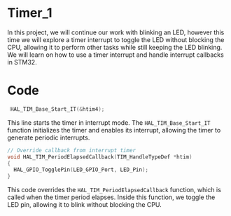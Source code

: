 # Timer_1

In this project, we will continue our work with blinking an LED, however this time we will explore a timer interrupt to toggle the LED without blocking the CPU, allowing it to perform other tasks while still keeping the LED blinking. We will learn on how to use a timer interrupt and handle interrupt callbacks in STM32.

# Code

```c
 HAL_TIM_Base_Start_IT(&htim4);
 ```

This line starts the timer in interrupt mode. The `HAL_TIM_Base_Start_IT` function initializes the timer and enables its interrupt, allowing the timer to generate periodic interrupts.

```c
// Override callback from interrupt timer
void HAL_TIM_PeriodElapsedCallback(TIM_HandleTypeDef *htim)
{
  HAL_GPIO_TogglePin(LED_GPIO_Port, LED_Pin);
}
```

This code overrides the `HAL_TIM_PeriodElapsedCallback` function, which is called when the timer period elapses. Inside this function, we toggle the LED pin, allowing it to blink without blocking the CPU.

